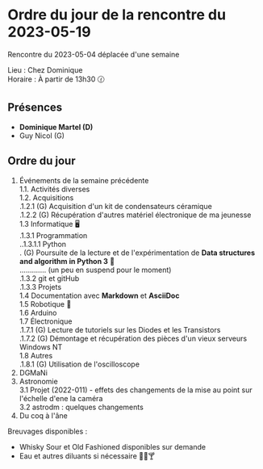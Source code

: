 # Ordre du jour de la rencontre du 2023-05-19
Rencontre du 2023-05-04 déplacée d'une semaine  

Lieu :    Chez Dominique  
Horaire : À partir de 13h30 🕜  
## Présences
* **Dominique Martel (D)**  
* Guy Nicol (G)  

## Ordre du jour
1. Événements de la semaine précédente  
 1.1.  Activités diverses  
 1.2.  Acquisitions  
 .1.2.1 (G) Acquisition d'un kit de condensateurs céramique  
 .1.2.2 (G) Récupération d'autres matériel électronique de ma jeunesse  
 1.3 Informatique 🖥  
.1.3.1 Programmation  
..1.3.1.1 Python  
. (G) Poursuite de la lecture et de l'expérimentation de **Data structures and algorithm in Python 3** 📖  
.............  (un peu en suspend pour le moment)  
.1.3.2 git et gitHub  
.1.3.3 Projets  
1.4 Documentation avec **Markdown** et **AsciiDoc**  
1.5 Robotique 🤖  
1.6 Arduino  
1.7 Électronique  
.1.7.1 (G) Lecture de tutoriels sur les Diodes et les Transistors  
.1.7.2 (G) Démontage et récupération des pièces d'un vieux serveurs Windows NT  
1.8 Autres  
.1.8.1 (G) Utilisation de l'oscilloscope  
2. DGMaNi  
3. Astronomie  
 3.1 Projet (2022-011) - effets des changements de la mise au point sur l'échelle d'ene la caméra  
 3.2 astrodm : quelques changements  
5. Du coq à l'âne    


Breuvages disponibles :
  * Whisky Sour et Old Fashioned disponibles sur demande
  * Eau et autres diluants si nécessaire 🍶🍺🍸
  
  
